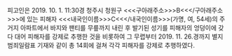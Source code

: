 피고인은 2019. 10. 1. 11:30경 청주시 청원구 <<<구아래주소>>>B<<</구아래주소>>>에 있는 피해자 <<<내국인이름>>>C<<</내국인이름>>>(가명, 여, 54세)의 주거지 아파트에서 바지와 팬티를 무릎까지 내린 후 발기된 성기를 피해자의 엉덩이에 갖다 대어 피해자를 강제로 추행한 것을 비롯하여 그 무렵부터 2019. 11. 26.경까지 별지 범죄일람표 기재와 같이 총 14회에 걸쳐 각각 피해자를 강제로 추행하였다.